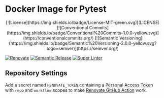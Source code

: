 # Docker Image for Pytest

<center>
[![License](https://img.shields.io/badge/License-MIT-green.svg)](LICENSE)
[![Conventional Commits](https://img.shields.io/badge/Conventional%20Commits-1.0.0-yellow.svg)](https://conventionalcommits.org/)
[![Semantic Versioning](https://img.shields.io/badge/Semantic%20Versioning-2.0.0-yellow.svg?logo=semver)](https://semver.org/)
</center>

[![Renovate](https://img.shields.io/badge/Renovate-enabled-brightgreen.svg?logo=renovatebot)](https://renovatebot.com/)
[![Semantic Release](https://img.shields.io/badge/Semantic%20Release-enabled-brightgreen.svg?logo=semantic-release)](https://github.com/semantic-release/semantic-release)
[![Super Linter](https://img.shields.io/badge/Super--Linter-enabled-brightgreen.svg?logo=super-linter)](https://github.com/github/super-linter)

## Repository Settings

Add a secret named `RENOVATE_TOKEN` containing a [Personal Access Token](https://github.com/settings/tokens) with `repo` and `workflow` scopes to make [Renovate GitHub Action](https://github.com/renovatebot/github-action) work.
